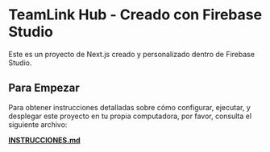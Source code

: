 # TeamLink Hub - Creado con Firebase Studio

Este es un proyecto de Next.js creado y personalizado dentro de Firebase Studio.

## Para Empezar

Para obtener instrucciones detalladas sobre cómo configurar, ejecutar, y desplegar este proyecto en tu propia computadora, por favor, consulta el siguiente archivo:

**[INSTRUCCIONES.md](./src/INSTRUCCIONES.md)**
